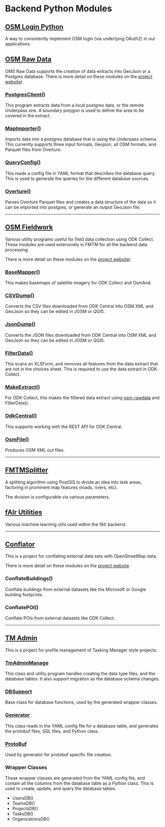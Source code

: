 # Backend Python Modules

## [OSM Login Python](https://hotosm.github.io/osm-login-python)

A way to consistently implement OSM login (via underlying OAuth2) in
our applications.

## [OSM Raw Data](https://hotosm.github.io/osm-rawdata)

OMS Raw Data supports the creation of data extracts into GeoJson or a
Postgres database. There is more detail on these modules on the [project
website](https://hotosm.github.io/osm-rawdata)).

### [PostgresClient()](https://hotosm.github.io/osm-rawdata/api/#postgrespy)
 
This program extracts data from a local postgres data, or the remote
Underpass one. A boundary polygon is used to define the area to be
covered in the extract. 

### [MapImporter()](https://hotosm.github.io/osm-rawdata/api/#importerpy)

Imports data into a postgres database that is using the Underpass
schema. This currently supports three input formats, Geojson, all OSM
formats, and Parquet files from Overture.

### [QueryConfig()](https://hotosm.github.io/osm-rawdata/api/#configpy)

This reads a config file in YAML format that describes the database
query. This is used to generate the queries for the different
database sources.

### [Overture()](https://hotosm.github.io/osm-rawdata/api/#overturepy)

Parses Overture Parquet files and creates a data structure of the
data so it can be imported into postgres, or generate an output
GeoJson file.

***
## [OSM Fieldwork](https://hotosm.github.io/osm-fieldwork)

Various utility programs useful for field data collection using ODK
Collect. These modules are used extensively in FMTM for all the
backend data processing.

There is more detail on these modules on the [project
website](https://hotosm.github.io/osm-fieldwork)).

### [BaseMapper()](https://hotosm.github.io/osm-fieldwork/api/basemapper/)

This makes basemaps of satellite imagery for ODK Collect and OsmAnd.

### [CSVDump()](https://hotosm.github.io/osm-fieldwork/api/CSVDump)

Converts the CSV files downloaded from ODK Central into OSM XML and
GeoJson so they can be edited in JOSM or QGIS.

### [JsonDump()](https://hotosm.github.io/osm-fieldwork/api/json2osm/)

Converts the JSON files downloaded from ODK Central into OSM XML and
GeoJson so they can be edited in JOSM or QGIS.

### [FilterData()](https://hotosm.github.io/osm-fieldwork/api/filter_data)

This scans an XLSForm, and removes all features from the data extract
that are not in the choices sheet. This is required to use the data
extract in ODK Collect.

### [MakeExtract()](https://hotosm.github.io/osm-fieldwork/api/make_data_extract/)

For ODK Collect, this makes the filtered data extract using
[osm-rawdata](https://hotosm.github.io/osm-rawdata/) and FilterData().

### [OdkCentral()](https://hotosm.github.io/osm-fieldwork/api/OdkCentral/)

This supports working with the REST API for ODK Central.

### [OsmFile()](https://hotosm.github.io/osm-fieldwork/api/osmfile/)

Produces OSM XML out files.

***
## [FMTMSplitter](https://hotosm.github.io/fmtm-splitter)

A splitting algorithm using PostGIS to divide an idea into task areas,
factoring in prominent map features (roads, rivers, etc).

The division is configurable via various parameters.

## [fAIr Utilities](https://hotosm.github.io/fAIr-utilities)

Various machine learning utils used within the fAIr backend.

***
## [Conflator](https://github.com/hotosm/conflator)

This is a project for conflating external data sets with OpenStreetMap
data.

There is more detail on these modules on the [project
website](https://hotosm.github.io/conflator/)

### ConflateBuildings()

Conflate buildings from external datasets like the Microsoft or Google
building footprints.

### ConflatePOI()

Conflate POIs from external datasets like ODK Collect.

***
## [TM Admin](https://github.com/hotosm/tm-admin)

This is a project for profile management of Tasking Manager style
projects.


### [TmAdminManage](https://github.com/hotosm/tm-admin/blob/main/tm_admin/tmadmin-manage.py)

This class and utility program handles creating the data type files,
and the database tables. It also support migration as the database
schema changes.

### [DBSupport](https://github.com/hotosm/tm-admin/blob/main/tm_admin/dbsupport.py)

Base class for database functions, used by the generated wrapper
classes.

### [Generator](https://github.com/hotosm/tm-admin/blob/main/tm_admin/generator.py)

This class reads in the YAML config file for a database table, and
generates the protobuf files, SQL files, and Python class.

### [ProtoBuf](https://github.com/hotosm/tm-admin/blob/main/tm_admin/proto.py)

Used by generator for protobuf specific file creation.

### Wrapper Classes

These wrapper classes are generated from the YAML config file, and
contain all the columns from the database table as a Python
class. This is used to create, update, and query the database tables.

* UsersDB()
* TeamsDB()
* ProjectsDB()
* TasksDB()
* OrganizationsDB()
